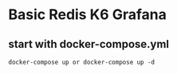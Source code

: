 # Basic Redis K6 Grafana

start with docker-compose.yml
-
  ```
  docker-compose up or docker-compose up -d
  ```
